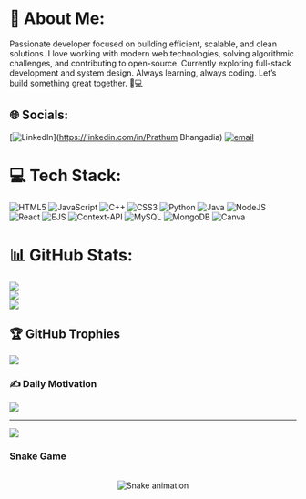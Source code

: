 # 💫 About Me:
Passionate developer focused on building efficient, scalable, and clean solutions. I love working with modern web technologies, solving algorithmic challenges, and contributing to open-source. Currently exploring full-stack development and system design. Always learning, always coding. Let’s build something great together. 🚀💻


## 🌐 Socials:
[![LinkedIn](https://img.shields.io/badge/LinkedIn-%230077B5.svg?logo=linkedin&logoColor=white)](https://linkedin.com/in/Prathum Bhangadia) [![email](https://img.shields.io/badge/Email-D14836?logo=gmail&logoColor=white)](mailto:prathumbhangadia08@gmail.com) 

# 💻 Tech Stack:
![HTML5](https://img.shields.io/badge/html5-%23E34F26.svg?style=for-the-badge&logo=html5&logoColor=white) ![JavaScript](https://img.shields.io/badge/javascript-%23323330.svg?style=for-the-badge&logo=javascript&logoColor=%23F7DF1E) ![C++](https://img.shields.io/badge/c++-%2300599C.svg?style=for-the-badge&logo=c%2B%2B&logoColor=white) ![CSS3](https://img.shields.io/badge/css3-%231572B6.svg?style=for-the-badge&logo=css3&logoColor=white) ![Python](https://img.shields.io/badge/python-3670A0?style=for-the-badge&logo=python&logoColor=ffdd54) ![Java](https://img.shields.io/badge/java-%23ED8B00.svg?style=for-the-badge&logo=openjdk&logoColor=white) ![NodeJS](https://img.shields.io/badge/node.js-6DA55F?style=for-the-badge&logo=node.js&logoColor=white) ![React](https://img.shields.io/badge/react-%2320232a.svg?style=for-the-badge&logo=react&logoColor=%2361DAFB) ![EJS](https://img.shields.io/badge/ejs-%23B4CA65.svg?style=for-the-badge&logo=ejs&logoColor=black) ![Context-API](https://img.shields.io/badge/Context--Api-000000?style=for-the-badge&logo=react) ![MySQL](https://img.shields.io/badge/mysql-4479A1.svg?style=for-the-badge&logo=mysql&logoColor=white) ![MongoDB](https://img.shields.io/badge/MongoDB-%234ea94b.svg?style=for-the-badge&logo=mongodb&logoColor=white) ![Canva](https://img.shields.io/badge/Canva-%2300C4CC.svg?style=for-the-badge&logo=Canva&logoColor=white)
# 📊 GitHub Stats:
![](https://github-readme-stats.vercel.app/api?username=prathum08&theme=blue_navy&hide_border=false&include_all_commits=false&count_private=true)<br/>
![](https://nirzak-streak-stats.vercel.app/?user=prathum08&theme=blue_navy&hide_border=false)<br/>
![](https://github-readme-stats.vercel.app/api/top-langs/?username=prathum08&theme=blue_navy&hide_border=false&include_all_commits=false&count_private=true&layout=compact)

## 🏆 GitHub Trophies
![](https://github-profile-trophy.vercel.app/?username=prathum08&theme=radical&no-frame=false&no-bg=false&margin-w=4)

### ✍️ Daily Motivation
![](https://quotes-github-readme.vercel.app/api?type=horizontal&theme=radical)

---
[![](https://visitcount.itsvg.in/api?id=prathum08&icon=0&color=0)](https://visitcount.itsvg.in)

### Snake Game
<br clear="both">

<div align="center">
  <img src="https://raw.githubusercontent.com/prathum08/prathum08/output/snake.svg" alt="Snake animation" />
</div>
